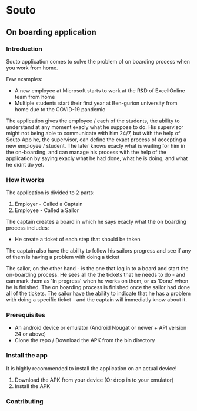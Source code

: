 # Souto
## On boarding application

### Introduction
Souto application comes to solve the problem of on boarding process when you work from home.

Few examples: 
* A new employee at Microsoft starts to work at the R&D of ExcellOnline team from home
* Multiple students start their first year at Ben-gurion university from home due to the COVID-19 pandemic

The application gives the employee / each of the students, the ability to understand at any moment exacly what he suppose to do.
His supervisor might not being able to communicate with him 24/7, but with the help of Souto App he, the supervisor, can define the exact process of accepting a new employee / student.
The later knows exacly what is waiting for him in the on-boarding, and can manage his process with the help of the application by saying exacly what he had done, what he is doing, and what he didnt do yet.

### How it works
The application is divided to 2 parts:
1. Employer - Called a Captain
2. Employee - Called a Sailor

The captain creates a board in which he says exacly what the on boarding process includes:
* He create a ticket of each step that should be taken

The captain also have the ability to follow his sailors progress and see if any of them is having a problem with doing a ticket

The sailor, on the other hand - is the one that log in to a board and start the on-boarding process. He sees all the the tickets that he needs to do - and can mark them as 'In progress' when he works on them, or as 'Done' when he is finished.
The on boarding process is finished once the sailor had done all of the tickets.
The sailor have the ability to indicate that he has a problem with doing a specific ticket - and the captain will immediatly know about it.

### Prerequisites
* An android device or emulator (Android Nougat or newer + API version 24 or above)
* Clone the repo / Download the APK from the bin directory

### Install the app
It is highly recommended to install the application on an actual device!

1. Download the APK from your device (Or drop in to your emulator)
2. Install the APK


### Contributing
